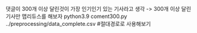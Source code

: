 댓글이 300개 이상 달린것이 가장 인기인기 있는 기사라고 생각 -> 300개 이상 달린 기사만 맵리듀스를 해보자
python3.9 coment300.py ../preprocessing/data_complete.csv #절대경로로 사용해보기
